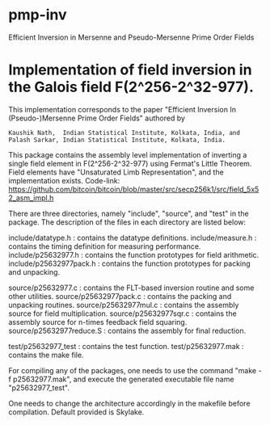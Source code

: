 # pmp-inv
Efficient Inversion in Mersenne and Pseudo-Mersenne Prime Order Fields 

# Implementation of field inversion in the Galois field F(2^256-2^32-977).

This implementation corresponds to the paper "Efficient Inversion In (Pseudo-)Mersenne Prime Order Fields" 
authored by

    Kaushik Nath,  Indian Statistical Institute, Kolkata, India, and   
    Palash Sarkar, Indian Statistical Institute, Kolkata, India.

This package contains the assembly level implementation of inverting a single field element in F(2^256-2^32-977) 
using Fermat's Little Theorem. Field elements have "Unsaturated Limb Representation", and the implementation exists. 
Code-link: https://github.com/bitcoin/bitcoin/blob/master/src/secp256k1/src/field_5x52_asm_impl.h

There are three directories, namely "include", "source", and "test" in the package. The description of the 
files in each directory are listed below:

include/datatype.h  		:  contains the datatype definitions.
include/measure.h   		:  contains the timing definition for measuring performance.
include/p25632977.h    		:  contains the function prototypes for field arithmetic.
include/p25632977pack.h   	:  contains the function prototypes for packing and unpacking.

source/p25632977.c		:  contains the FLT-based inversion routine and some other utilities.
source/p25632977pack.c		:  contains the packing and unpacking routines.
source/p25632977mul.c		:  contains the assembly source for field multiplication.
source/p25632977sqr.c		:  contains the assembly source for n-times feedback field squaring.
source/p25632977reduce.S	:  contains the assembly for final reduction.

test/p25632977_test		:  contains the test function.
test/p25632977.mak		:  contains the make file.
    
For compiling any of the packages, one needs to use the command "make -f p25632977.mak", and execute the generated 
executable file name "p25632977_test".

One needs to change the architecture accordingly in the makefile before compilation. Default provided is Skylake.
